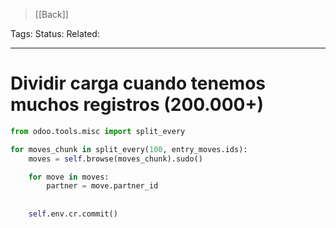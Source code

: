 > [[Back]]

Tags: 
Status: 
Related: 

___

# Dividir carga cuando tenemos muchos registros (200.000+)

```python
from odoo.tools.misc import split_every

for moves_chunk in split_every(100, entry_moves.ids):
    moves = self.browse(moves_chunk).sudo()

    for move in moves:
        partner = move.partner_id
    
    
    self.env.cr.commit()
        
```